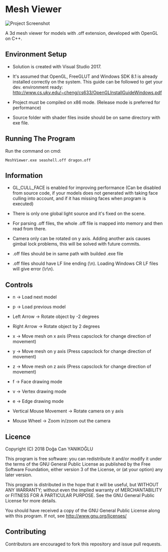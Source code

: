 # Mesh Viewer

![Project Screenshot](https://image.ibb.co/cuWYRd/Screenshot.png)

A 3d mesh viewer for models with .off extension, developed with OpenGL on C++.

## Environment Setup

- Solution is created with Visual Studio 2017.

- It's assumed that OpenGL, FreeGLUT and Windows SDK 8.1 is already installed correctly on the system. This guide can be followed to get your dev. environment ready: http://www.cs.uky.edu/~cheng/cs633/OpenGLInstallGuideWindows.pdf

- Project must be compiled on x86 mode. (Release mode is preferred for performance)

- Source folder with shader files inside should be on same directory with exe file.

## Running The Program

Run the command on cmd:

`MeshViewer.exe seashell.off dragon.off`

## Information

- GL_CULL_FACE is enabled for improving performance (Can be disabled from source code, if your models does not generated with taking face culling into account, and if it has missing faces when program is executed)

- There is only one global light source and it's fixed on the scene.

- For parsing .off files, the whole .off file is mapped into memory and then read from there.

- Camera only can be rotated on y axis. Adding another axis causes gimbal lock problems, this will be solved with future commits.

- .off files should be in same path with builded .exe file

- .off files should have LF line ending (\n). Loading Windows CR LF files will give error (\r\n).


## Controls

- n -> Load next model

- p -> Load previous model

- Left Arrow -> Rotate object by -2 degrees

- Right Arrow -> Rotate object by 2 degrees

- x -> Move mesh on x axis (Press capsclock for change direction of movement)

- y -> Move mesh on y axis (Press capsclock for change direction of movement)

- z -> Move mesh on z axis (Press capsclock for change direction of movement)

- f -> Face drawing mode

- v -> Vertex drawing mode

- e -> Edge drawing mode

- Vertical Mouse Movement -> Rotate camera on y axis

- Mouse Wheel -> Zoom in/zoom out the camera

## Licence

Copyright (C) 2018 Doğa Can YANIKOĞLU

This program is free software: you can redistribute it and/or modify it under the terms of the GNU General Public License as published by the Free Software Foundation, either version 3 of the License, or (at your option) any later version.

This program is distributed in the hope that it will be useful, but WITHOUT ANY WARRANTY; without even the implied warranty of MERCHANTABILITY or FITNESS FOR A PARTICULAR PURPOSE. See the GNU General Public License for more details.

You should have received a copy of the GNU General Public License along with this program. If not, see http://www.gnu.org/licenses/

## Contributing

Contributors are encouraged to fork this repository and issue pull requests.
